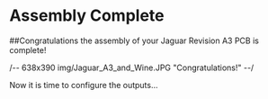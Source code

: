 # Assembly Complete #

##Congratulations the assembly of your Jaguar Revision A3 PCB is complete!

/-- 638x390 img/Jaguar_A3_and_Wine.JPG "Congratulations!" --/

Now it is time to configure the outputs...

